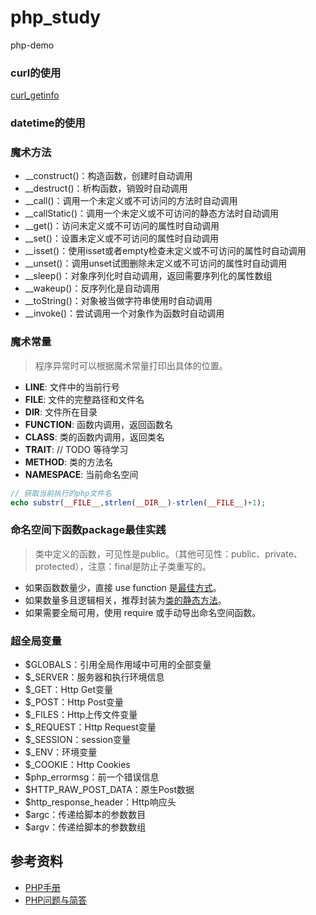 # php_study
php-demo

### curl的使用
[curl_getinfo](https://www.php.net/manual/zh/function.curl-getinfo.php)

### datetime的使用

### 魔术方法
* __construct()：构造函数，创建时自动调用
* __destruct()：析构函数，销毁时自动调用
* __call()：调用一个未定义或不可访问的方法时自动调用
* __callStatic()：调用一个未定义或不可访问的静态方法时自动调用
* __get()：访问未定义或不可访问的属性时自动调用
* __set()：设置未定义或不可访问的属性时自动调用
* __isset()：使用isset或者empty检查未定义或不可访问的属性时自动调用
* __unset()：调用unset试图删除未定义或不可访问的属性时自动调用
* __sleep()：对象序列化时自动调用，返回需要序列化的属性数组
* __wakeup()：反序列化是自动调用
* __toString()：对象被当做字符串使用时自动调用
* __invoke()：尝试调用一个对象作为函数时自动调用


### 魔术常量
> 程序异常时可以根据魔术常量打印出具体的位置。
* __LINE__: 文件中的当前行号
* __FILE__: 文件的完整路径和文件名
* __DIR__: 文件所在目录
* __FUNCTION__: 函数内调用，返回函数名
* __CLASS__: 类的函数内调用，返回类名
* __TRAIT__: // TODO 等待学习
* __METHOD__: 类的方法名
* __NAMESPACE__: 当前命名空间

```php
// 获取当前执行的php文件名
echo substr(__FILE__,strlen(__DIR__)-strlen(__FILE__)+1);
```

### 命名空间下函数package最佳实践
> 类中定义的函数，可见性是public。（其他可见性：public、private、protected），注意：final是防止子类重写的。
* 如果函数数量少，直接 use function 是[最佳方式](./source/logger.php)。
* 如果数量多且逻辑相关，推荐封装为[类的静态方法](./source/Test.php)。
* 如果需要全局可用，使用 require 或手动导出命名空间函数。

### 超全局变量
* $GLOBALS：引用全局作用域中可用的全部变量
* $_SERVER：服务器和执行环境信息
* $_GET：Http Get变量
* $_POST：Http Post变量
* $_FILES：Http上传文件变量
* $_REQUEST：Http Request变量
* $_SESSION：session变量
* $_ENV：环境变量
* $_COOKIE：Http Cookies
* $php_errormsg：前一个错误信息
* $HTTP_RAW_POST_DATA：原生Post数据
* $http_response_header：Http响应头
* $argc：传递给脚本的参数数目
* $argv：传递给脚本的参数数组


## 参考资料

* [PHP手册](https://www.php.net/manual/zh/)
* [PHP问题与简答](https://github.com/colinlet/PHP-Interview-QA/blob/master/docs/03.PHP/QA.md#%E9%97%AE%E9%A2%98%E4%B8%8E%E7%AE%80%E7%AD%94)
